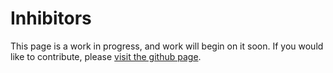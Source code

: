 # Inhibitors

This page is a work in progress, and work will begin on it soon. If you would like to contribute, please [visit the github page](https://github.com/TymanWasTaken/cascade-docs).

